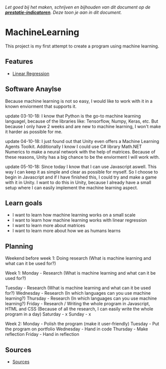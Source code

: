 *Let goed bij het maken, schrijven en bijhouden van dit document op de **[prestatie-indicatoren](https://drive.google.com/drive/folders/1y8l0Zr4E8b6gYJui_pSzQaoWr-gEr6JN?usp=sharing)**. Deze toon je aan in dit document.*

# MachineLearning
This project is my first attempt to create a program using machine learning.

## Features
- [Linear Regression](https://github.com/wesleycats/MachineLearning/blob/Develop/Linear%20Regression/script.js)

## Software Anaylse 
Because machine learning is not so easy, I would like to work with it in a known enviorment that supports it.

update 03-10-18: 
I know that Python is the go-to machine learning languagel, because of the libraries like: Tensorflow, Numpy, Keras, etc. But because I only have 2 weeks and are new to machine learning, I won't make it harder as possible for me.

update 04-10-18:
I just found out that Unity even offers a Machine Learning Agents Toolkit. Additionally I know I could use C# library Math.NET Numerics to make a neural network with the help of matrices. Because of these reasons, Unity has a big chance to be the enviorment I will work with.

update 05-10-18:
Since today I know that I can use Javascript aswell. This way I can keep it as simple and clear as possible for myself. So I choose to begin in Javascript and if I have finished this, I could try and make a game with it in Unity. I want to do this in Unity, because I already have a small setup where I can easily implement the machine learning aspect.

## Learn goals 
- I want to learn how machine learning works on a small scale
- I want to learn how machine learning works with linear regression
- I want to learn more about matrices
- I want to learn more about how we as humans learns

## Planning 
Weekend before week 1: Doing research (What is machine learning and what can it be used for?)

Week 1:
Monday - Research (What is machine learning and what can it be used for?)

Tuesday - Research (What is machine learning and what can it be used for?)
Wednesday - Research (In which languages can you use machine learning?)
Thursday - Research (In which languages can you use machine learning?)
Friday - Research / Writing the whole program in Javascript, HTML and CSS (Because of all the research, I can easily write the whole program in a day)
Saturday - x
Sunday - x

Week 2:
Monday - Polish the program (make it user-friendly)
Tuesday - Put the program on portfolio
Wednesday - Hand in code
Thursday - Make reflection
Friday - Hand in reflection

## Sources
- [Sources](https://github.com/wesleycats/MachineLearning/tree/Develop/Sources)
